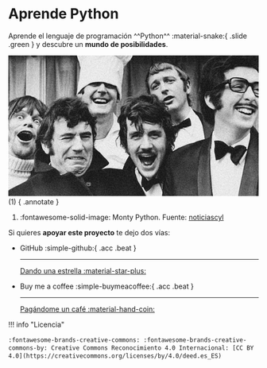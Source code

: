 # Aprende Python

Aprende el lenguaje de programación ^^Python^^ :material-snake:{ .slide .green } y descubre un **mundo de posibilidades**.

![Monty Python](assets/images/monty-python.jpg)
(1)
{ .annotate }

1. :fontawesome-solid-image: Monty Python. Fuente: [noticiascyl](https://www.noticiascyl.com/t/1700231/monty-python-vuelven-leon)

Si quieres **apoyar este proyecto** te dejo dos vías:

<div class="grid cards" markdown>

-   GitHub :simple-github:{ .acc .beat }


    ---

    [Dando una estrella :material-star-plus:](https://github.com/sdelquin/aprendepython)

-   Buy me a coffee :simple-buymeacoffee:{ .acc .beat }
    
    ---

    [Pagándome un café :material-hand-coin:](https://buymeacoffee.com/sdelquin)

</div>

!!! info "Licencia"

    :fontawesome-brands-creative-commons: :fontawesome-brands-creative-commons-by: Creative Commons Reconocimiento 4.0 Internacional: [CC BY 4.0](https://creativecommons.org/licenses/by/4.0/deed.es_ES)
